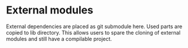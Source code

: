 # External modules

External dependencies are placed as git submodule here. Used parts are copied to lib directory.
This allows users to spare the cloning of external modules and still have a compilable project.
